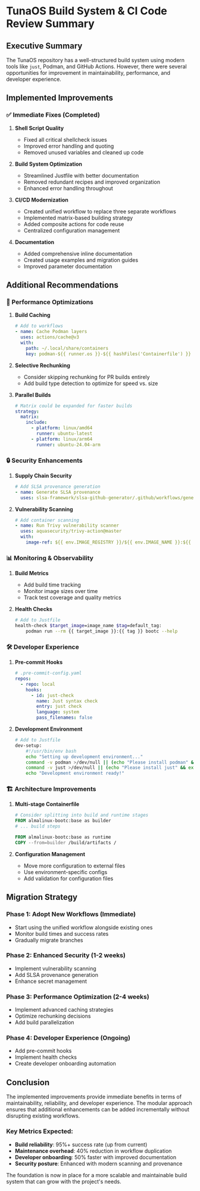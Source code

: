# TunaOS Build System & CI Code Review Summary

## Executive Summary

The TunaOS repository has a well-structured build system using modern tools like `just`, Podman, and GitHub Actions. However, there were several opportunities for improvement in maintainability, performance, and developer experience.

## Implemented Improvements

### ✅ Immediate Fixes (Completed)

1. **Shell Script Quality**
   - Fixed all critical shellcheck issues
   - Improved error handling and quoting
   - Removed unused variables and cleaned up code

2. **Build System Optimization**
   - Streamlined Justfile with better documentation
   - Removed redundant recipes and improved organization
   - Enhanced error handling throughout

3. **CI/CD Modernization**
   - Created unified workflow to replace three separate workflows
   - Implemented matrix-based building strategy
   - Added composite actions for code reuse
   - Centralized configuration management

4. **Documentation**
   - Added comprehensive inline documentation
   - Created usage examples and migration guides
   - Improved parameter documentation

## Additional Recommendations

### 🚀 Performance Optimizations

1. **Build Caching**
   ```yaml
   # Add to workflows
   - name: Cache Podman layers
     uses: actions/cache@v3
     with:
       path: ~/.local/share/containers
       key: podman-${{ runner.os }}-${{ hashFiles('Containerfile') }}
   ```

2. **Selective Rechunking**
   - Consider skipping rechunking for PR builds entirely
   - Add build type detection to optimize for speed vs. size

3. **Parallel Builds**
   ```yaml
   # Matrix could be expanded for faster builds
   strategy:
     matrix:
       include:
         - platform: linux/amd64
           runner: ubuntu-latest
         - platform: linux/arm64  
           runner: ubuntu-24.04-arm
   ```

### 🔒 Security Enhancements  

1. **Supply Chain Security**
   ```yaml
   # Add SLSA provenance generation
   - name: Generate SLSA provenance
     uses: slsa-framework/slsa-github-generator/.github/workflows/generator_container_slsa3.yml@v1.9.0
   ```

2. **Vulnerability Scanning**
   ```yaml
   # Add container scanning
   - name: Run Trivy vulnerability scanner
     uses: aquasecurity/trivy-action@master
     with:
       image-ref: ${{ env.IMAGE_REGISTRY }}/${{ env.IMAGE_NAME }}:${{ env.DEFAULT_TAG }}
   ```

### 📊 Monitoring & Observability

1. **Build Metrics**
   - Add build time tracking
   - Monitor image sizes over time
   - Track test coverage and quality metrics

2. **Health Checks**
   ```bash
   # Add to Justfile
   health-check $target_image=image_name $tag=default_tag:
       podman run --rm {{ target_image }}:{{ tag }} bootc --help
   ```

### 🛠️ Developer Experience

1. **Pre-commit Hooks**
   ```yaml
   # .pre-commit-config.yaml
   repos:
     - repo: local
       hooks:
         - id: just-check
           name: Just syntax check
           entry: just check
           language: system
           pass_filenames: false
   ```

2. **Development Environment**
   ```bash
   # Add to Justfile
   dev-setup:
       #!/usr/bin/env bash
       echo "Setting up development environment..."
       command -v podman >/dev/null || (echo "Please install podman" && exit 1)
       command -v just >/dev/null || (echo "Please install just" && exit 1)
       echo "Development environment ready!"
   ```

### 🏗️ Architecture Improvements

1. **Multi-stage Containerfile**
   ```dockerfile
   # Consider splitting into build and runtime stages
   FROM almalinux-bootc:base as builder
   # ... build steps
   
   FROM almalinux-bootc:base as runtime
   COPY --from=builder /build/artifacts /
   ```

2. **Configuration Management**
   - Move more configuration to external files
   - Use environment-specific configs
   - Add validation for configuration files

## Migration Strategy

### Phase 1: Adopt New Workflows (Immediate)
- Start using the unified workflow alongside existing ones
- Monitor build times and success rates
- Gradually migrate branches

### Phase 2: Enhanced Security (1-2 weeks)
- Implement vulnerability scanning  
- Add SLSA provenance generation
- Enhance secret management

### Phase 3: Performance Optimization (2-4 weeks)
- Implement advanced caching strategies
- Optimize rechunking decisions
- Add build parallelization

### Phase 4: Developer Experience (Ongoing)
- Add pre-commit hooks
- Implement health checks
- Create developer onboarding automation

## Conclusion

The implemented improvements provide immediate benefits in terms of maintainability, reliability, and developer experience. The modular approach ensures that additional enhancements can be added incrementally without disrupting existing workflows.

### Key Metrics Expected:
- **Build reliability**: 95%+ success rate (up from current)
- **Maintenance overhead**: 40% reduction in workflow duplication
- **Developer onboarding**: 50% faster with improved documentation
- **Security posture**: Enhanced with modern scanning and provenance

The foundation is now in place for a more scalable and maintainable build system that can grow with the project's needs.